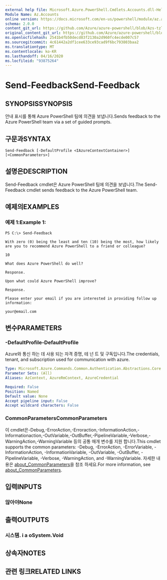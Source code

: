 ```yaml
---
external help file: Microsoft.Azure.PowerShell.Cmdlets.Accounts.dll-Help.xml
Module Name: Az.Accounts
online version: https://docs.microsoft.com/en-us/powershell/module/az.accounts/send-feedback
schema: 2.0.0
content_git_url: https://github.com/Azure/azure-powershell/blob/Azs-tzl/src/Accounts/Accounts/help/Send-Feedback.md
original_content_git_url: https://github.com/Azure/azure-powershell/blob/Azs-tzl/src/Accounts/Accounts/help/Send-Feedback.md
ms.openlocfilehash: 2541b4fb50decd83f2130a2d960fc4ecde007c57
ms.sourcegitcommit: 4c61442a2df1cee633ce93cad9f6bc793803baa2
ms.translationtype: MT
ms.contentlocale: ko-KR
ms.lasthandoff: 04/16/2020
ms.locfileid: "93875264"
---
```

# <span data-ttu-id="2c313-101">Send-Feedback</span><span class="sxs-lookup"><span data-stu-id="2c313-101">Send-Feedback</span></span>

## <span data-ttu-id="2c313-102">SYNOPSIS</span><span class="sxs-lookup"><span data-stu-id="2c313-102">SYNOPSIS</span></span>
<span data-ttu-id="2c313-103">안내 표시를 통해 Azure PowerShell 팀에 의견을 보냅니다.</span><span class="sxs-lookup"><span data-stu-id="2c313-103">Sends feedback to the Azure PowerShell team via a set of guided prompts.</span></span>

## <span data-ttu-id="2c313-104">구문과</span><span class="sxs-lookup"><span data-stu-id="2c313-104">SYNTAX</span></span>

```
Send-Feedback [-DefaultProfile <IAzureContextContainer>] [<CommonParameters>]
```

## <span data-ttu-id="2c313-105">설명은</span><span class="sxs-lookup"><span data-stu-id="2c313-105">DESCRIPTION</span></span>
<span data-ttu-id="2c313-106">Send-Feedback cmdlet은 Azure PowerShell 팀에 의견을 보냅니다.</span><span class="sxs-lookup"><span data-stu-id="2c313-106">The Send-Feedback cmdlet sends feedback to the Azure PowerShell team.</span></span>

## <span data-ttu-id="2c313-107">예제의</span><span class="sxs-lookup"><span data-stu-id="2c313-107">EXAMPLES</span></span>

### <span data-ttu-id="2c313-108">예제 1:</span><span class="sxs-lookup"><span data-stu-id="2c313-108">Example 1:</span></span>
```
PS C:\> Send-Feedback

With zero (0) being the least and ten (10) being the most, how likely are you to recommend Azure PowerShell to a friend or colleague?

10

What does Azure PowerShell do well?

Response.

Upon what could Azure PowerShell improve?

Response.

Please enter your email if you are interested in providing follow up information:

your@email.com
```

## <span data-ttu-id="2c313-109">변수</span><span class="sxs-lookup"><span data-stu-id="2c313-109">PARAMETERS</span></span>

### <span data-ttu-id="2c313-110">-DefaultProfile</span><span class="sxs-lookup"><span data-stu-id="2c313-110">-DefaultProfile</span></span>
<span data-ttu-id="2c313-111">Azure와 통신 하는 데 사용 되는 자격 증명, 테 넌 트 및 구독입니다.</span><span class="sxs-lookup"><span data-stu-id="2c313-111">The credentials, tenant, and subscription used for communication with azure.</span></span>

```yaml
Type: Microsoft.Azure.Commands.Common.Authentication.Abstractions.Core.IAzureContextContainer
Parameter Sets: (All)
Aliases: AzContext, AzureRmContext, AzureCredential

Required: False
Position: Named
Default value: None
Accept pipeline input: False
Accept wildcard characters: False
```

### <span data-ttu-id="2c313-112">CommonParameters</span><span class="sxs-lookup"><span data-stu-id="2c313-112">CommonParameters</span></span>
<span data-ttu-id="2c313-113">이 cmdlet은-Debug,-ErrorAction,-Erroraction,-InformationAction,-Informationaction,-OutVariable,-OutBuffer,-PipelineVariable,-Verbose,-WarningAction,-WarningVariable 등의 공통 매개 변수를 지원 합니다.</span><span class="sxs-lookup"><span data-stu-id="2c313-113">This cmdlet supports the common parameters: -Debug, -ErrorAction, -ErrorVariable, -InformationAction, -InformationVariable, -OutVariable, -OutBuffer, -PipelineVariable, -Verbose, -WarningAction, and -WarningVariable.</span></span> <span data-ttu-id="2c313-114">자세한 내용은 [about_CommonParameters](http://go.microsoft.com/fwlink/?LinkID=113216)을 참조 하세요.</span><span class="sxs-lookup"><span data-stu-id="2c313-114">For more information, see [about_CommonParameters](http://go.microsoft.com/fwlink/?LinkID=113216).</span></span>

## <span data-ttu-id="2c313-115">입력</span><span class="sxs-lookup"><span data-stu-id="2c313-115">INPUTS</span></span>

### <span data-ttu-id="2c313-116">않아야</span><span class="sxs-lookup"><span data-stu-id="2c313-116">None</span></span>

## <span data-ttu-id="2c313-117">출력</span><span class="sxs-lookup"><span data-stu-id="2c313-117">OUTPUTS</span></span>

### <span data-ttu-id="2c313-118">시스템. i a o</span><span class="sxs-lookup"><span data-stu-id="2c313-118">System.Void</span></span>

## <span data-ttu-id="2c313-119">상속자</span><span class="sxs-lookup"><span data-stu-id="2c313-119">NOTES</span></span>

## <span data-ttu-id="2c313-120">관련 링크</span><span class="sxs-lookup"><span data-stu-id="2c313-120">RELATED LINKS</span></span>
